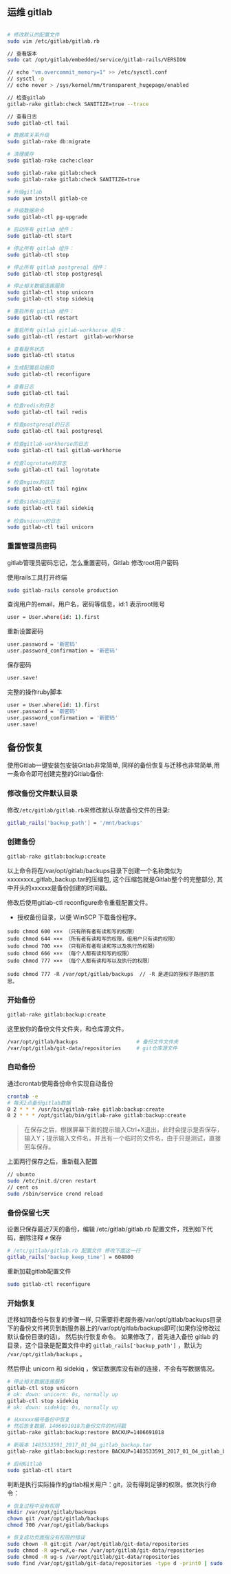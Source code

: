## 运维 gitlab

```sh

# 修改默认的配置文件
sudo vim /etc/gitlab/gitlab.rb

// 查看版本
sudo cat /opt/gitlab/embedded/service/gitlab-rails/VERSION

// echo "vm.overcommit_memory=1" >> /etc/sysctl.conf
// sysctl -p
// echo never > /sys/kernel/mm/transparent_hugepage/enabled

// 检查gitlab
gitlab-rake gitlab:check SANITIZE=true --trace

// 查看日志
sudo gitlab-ctl tail

# 数据库关系升级
sudo gitlab-rake db:migrate

# 清理缓存
sudo gitlab-rake cache:clear

sudo gitlab-rake gitlab:check
sudo gitlab-rake gitlab:check SANITIZE=true

# 升级gitlab
sudo yum install gitlab-ce

# 升级数据命令
sudo gitlab-ctl pg-upgrade
```

```bash 
# 启动所有 gitlab 组件：
sudo gitlab-ctl start

# 停止所有 gitlab 组件：
sudo gitlab-ctl stop

# 停止所有 gitlab postgresql 组件：
sudo gitlab-ctl stop postgresql

# 停止相关数据连接服务
sudo gitlab-ctl stop unicorn
sudo gitlab-ctl stop sidekiq

# 重启所有 gitlab 组件：
sudo gitlab-ctl restart

# 重启所有 gitlab gitlab-workhorse 组件：
sudo gitlab-ctl restart  gitlab-workhorse

# 查看服务状态
sudo gitlab-ctl status

# 生成配置启动服务
sudo gitlab-ctl reconfigure
```

```bash
# 查看日志
sudo gitlab-ctl tail

# 检查redis的日志
sudo gitlab-ctl tail redis
 
# 检查postgresql的日志
sudo gitlab-ctl tail postgresql
 
# 检查gitlab-workhorse的日志
sudo gitlab-ctl tail gitlab-workhorse
 
# 检查logrotate的日志
sudo gitlab-ctl tail logrotate
 
# 检查nginx的日志
sudo gitlab-ctl tail nginx
 
# 检查sidekiq的日志
sudo gitlab-ctl tail sidekiq
 
# 检查unicorn的日志
sudo gitlab-ctl tail unicorn

```

### 重置管理员密码

gitlab管理员密码忘记，怎么重置密码，Gitlab 修改root用户密码

使用rails工具打开终端

```bash
sudo gitlab-rails console production
```

查询用户的email，用户名，密码等信息，id:1 表示root账号

```bash
user = User.where(id: 1).first
```

重新设置密码

```bash
user.password = '新密码'
user.password_confirmation = '新密码'　
```

保存密码

```bash
user.save!
```

完整的操作ruby脚本

```bash
user = User.where(id: 1).first
user.password = '新密码'
user.password_confirmation = '新密码'
user.save!
```
## 备份恢复

使用Gitlab一键安装包安装Gitlab非常简单, 同样的备份恢复与迁移也非常简单,用一条命令即可创建完整的Gitlab备份:

### 修改备份文件默认目录

修改`/etc/gitlab/gitlab.rb`来修改默认存放备份文件的目录:

```bash
gitlab_rails['backup_path'] = '/mnt/backups'  
```

### 创建备份

```bash
gitlab-rake gitlab:backup:create
```

以上命令将在/var/opt/gitlab/backups目录下创建一个名称类似为xxxxxxxx_gitlab_backup.tar的压缩包, 这个压缩包就是Gitlab整个的完整部分, 其中开头的xxxxxx是备份创建的时间戳。

修改后使用gitlab-ctl reconfigure命令重载配置文件。
- 授权备份目录，以便 WinSCP 下载备份程序。
```
sudo chmod 600 ××× （只有所有者有读和写的权限）
sudo chmod 644 ××× （所有者有读和写的权限，组用户只有读的权限）
sudo chmod 700 ××× （只有所有者有读和写以及执行的权限）
sudo chmod 666 ××× （每个人都有读和写的权限）
sudo chmod 777 ××× （每个人都有读和写以及执行的权限）

sudo chmod 777 -R /var/opt/gitlab/backups  // -R 是递归的授权子路径的意思。
```
### 开始备份

```bash
gitlab-rake gitlab:backup:create
```

这里放你的备份文件文件夹，和仓库源文件。

```bash
/var/opt/gitlab/backups                   # 备份文件文件夹
/var/opt/gitlab/git-data/repositories     # git仓库源文件
```

### 自动备份

通过crontab使用备份命令实现自动备份

```bash
crontab -e
# 每天2点备份gitlab数据
0 2 * * * /usr/bin/gitlab-rake gitlab:backup:create
0 2 * * * /opt/gitlab/bin/gitlab-rake gitlab:backup:create
```
> 在保存之后，根据屏幕下面的提示输入Ctrl+X退出，此时会提示是否保存，输入Y；提示输入文件名，并且有一个临时的文件名，由于只是测试，直接回车保存。

上面两行保存之后，重新载入配置

```bash
// ubunto 
sudo /etc/init.d/cron restart
// cent os
sudo /sbin/service crond reload
```

### 备份保留七天

设置只保存最近7天的备份，编辑 /etc/gitlab/gitlab.rb 配置文件，找到如下代码，删除注释 `#` 保存

```bash
# /etc/gitlab/gitlab.rb 配置文件 修改下面这一行
gitlab_rails['backup_keep_time'] = 604800  
```

重新加载gitlab配置文件

```bash
sudo gitlab-ctl reconfigure  
```

### 开始恢复

迁移如同备份与恢复的步骤一样, 只需要将老服务器/var/opt/gitlab/backups目录下的备份文件拷贝到新服务器上的/var/opt/gitlab/backups即可(如果你没修改过默认备份目录的话)。 然后执行恢复命令。
如果修改了，首先进入备份 gitlab 的目录，这个目录是配置文件中的 `gitlab_rails['backup_path']` ，默认为 `/var/opt/gitlab/backups` 。

然后停止 unicorn 和 sidekiq ，保证数据库没有新的连接，不会有写数据情况。

```bash
# 停止相关数据连接服务
gitlab-ctl stop unicorn
# ok: down: unicorn: 0s, normally up
gitlab-ctl stop sidekiq
# ok: down: sidekiq: 0s, normally up

# 从xxxxx编号备份中恢复
# 然后恢复数据，1406691018为备份文件的时间戳
gitlab-rake gitlab:backup:restore BACKUP=1406691018

# 新版本 1483533591_2017_01_04_gitlab_backup.tar
gitlab-rake gitlab:backup:restore BACKUP=1483533591_2017_01_04_gitlab_backup.tar

# 启动Gitlab
sudo gitlab-ctl start  
```


判断是执行实际操作的gitlab相关用户：git，没有得到足够的权限。依次执行命令：

```bash
# 恢复过程中没有权限
mkdir /var/opt/gitlab/backups
chown git /var/opt/gitlab/backups
chmod 700 /var/opt/gitlab/backups

# 恢复成功页面报没有权限的错误
sudo chown -R git:git /var/opt/gitlab/git-data/repositories
sudo chmod -R ug+rwX,o-rwx /var/opt/gitlab/git-data/repositories
sudo chmod -R ug-s /var/opt/gitlab/git-data/repositories
sudo find /var/opt/gitlab/git-data/repositories -type d -print0 | sudo xargs -0 chmod g+s
```